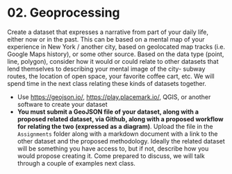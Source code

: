 # 02. Geoprocessing

Create a dataset that expresses a narrative from part of your daily life, either now or in the past. This can be based on a mental map of your experience in New York / another city, based on geolocated map tracks (i.e. Google Maps history), or some other source. Based on the data type (point, line, polygon), consider how it would or could relate to other datasets that lend themselves to describing your mental image of the city- subway routes, the location of open space, your favorite coffee cart, etc. We will spend time in the next class relating these kinds of datasets together. 
- Use https://geojson.io/, https://play.placemark.io/, QGIS, or another software  to create your dataset
- **You must submit a GeoJSON file of your dataset, along with a proposed related dataset, via Github, along with a proposed workflow for relating the two (expressed as a diagram)**. Upload the file in the `Assignments` folder along with a markdown document with a link to the other dataset and the proposed methodology. Ideally the related dataset will be something you have access to, but if not, describe how you would propose creating it. Come prepared to discuss, we will talk through a couple of examples next class.
